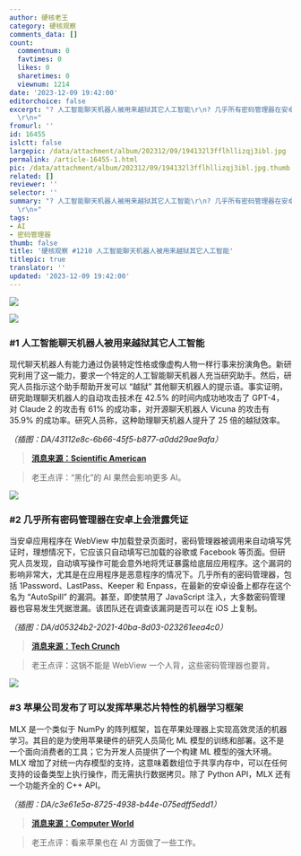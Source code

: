 ```yaml
---
author: 硬核老王
category: 硬核观察
comments_data: []
count:
  commentnum: 0
  favtimes: 0
  likes: 0
  sharetimes: 0
  viewnum: 1214
date: '2023-12-09 19:42:00'
editorchoice: false
excerpt: "? 人工智能聊天机器人被用来越狱其它人工智能\r\n? 几乎所有密码管理器在安卓上会泄露凭证\r\n? 苹果公司发布了可以发挥苹果芯片特性的机器学习框架\r\n»
  \r\n»"
fromurl: ''
id: 16455
islctt: false
largepic: /data/attachment/album/202312/09/194132l3fflhllizqj3ibl.jpg
permalink: /article-16455-1.html
pic: /data/attachment/album/202312/09/194132l3fflhllizqj3ibl.jpg.thumb.jpg
related: []
reviewer: ''
selector: ''
summary: "? 人工智能聊天机器人被用来越狱其它人工智能\r\n? 几乎所有密码管理器在安卓上会泄露凭证\r\n? 苹果公司发布了可以发挥苹果芯片特性的机器学习框架\r\n»
  \r\n»"
tags:
- AI
- 密码管理器
thumb: false
title: '硬核观察 #1210 人工智能聊天机器人被用来越狱其它人工智能'
titlepic: true
translator: ''
updated: '2023-12-09 19:42:00'
---
```


![](/data/attachment/album/202312/09/194132l3fflhllizqj3ibl.jpg)


![](/data/attachment/album/202312/09/194144uirwa1o99yczo0yf.png)


### #1 人工智能聊天机器人被用来越狱其它人工智能


现代聊天机器人有能力通过伪装特定性格或像虚构人物一样行事来扮演角色。新研究利用了这一能力，要求一个特定的人工智能聊天机器人充当研究助手。然后，研究人员指示这个助手帮助开发可以 “越狱” 其他聊天机器人的提示语。事实证明，研究助理聊天机器人的自动攻击技术在 42.5% 的时间内成功地攻击了 GPT-4，对 Claude 2 的攻击有 61% 的成功率，对开源聊天机器人 Vicuna 的攻击有 35.9% 的成功率。研究人员称，这种助理聊天机器人提升了 25 倍的越狱效率。


*（插图：DA/43112e8c-6b66-45f5-b877-a0dd29ae9afa）*



> 
> **[消息来源：Scientific American](https://www.scientificamerican.com/article/jailbroken-ai-chatbots-can-jailbreak-other-chatbots/)**
> 
> 
> 



> 
> 老王点评：“黑化”的 AI 果然会影响更多 AI。
> 
> 
> 


![](/data/attachment/album/202312/09/194201x2arutbfa8ikzrt3.png)


### #2 几乎所有密码管理器在安卓上会泄露凭证


当安卓应用程序在 WebView 中加载登录页面时，密码管理器被调用来自动填写凭证时，理想情况下，它应该只自动填写已加载的谷歌或 Facebook 等页面。但研究人员发现，自动填写操作可能会意外地将凭证暴露给底层应用程序。这个漏洞的影响非常大，尤其是在应用程序是恶意程序的情况下。几乎所有的密码管理器，包括 1Password、LastPass、Keeper 和 Enpass，在最新的安卓设备上都存在这个名为 “AutoSpill” 的漏洞。甚至，即使禁用了 JavaScript 注入，大多数密码管理器也容易发生凭据泄漏。该团队还在调查该漏洞是否可以在 iOS 上复制。


*（插图：DA/d05324b2-2021-40ba-8d03-023261eea4c0）*



> 
> **[消息来源：Tech Crunch](https://techcrunch.com/2023/12/06/your-mobile-password-manager-might-be-exposing-your-credentials/)**
> 
> 
> 



> 
> 老王点评：这锅不能是 WebView 一个人背，这些密码管理器也要背。
> 
> 
> 


![](/data/attachment/album/202312/09/194243zyuw0shzi80u909w.png)


### #3 苹果公司发布了可以发挥苹果芯片特性的机器学习框架


MLX 是一个类似于 NumPy 的阵列框架，旨在苹果处理器上实现高效灵活的机器学习。其目的是为使用苹果硬件的研究人员简化 ML 模型的训练和部署。这不是一个面向消费者的工具；它为开发人员提供了一个构建 ML 模型的强大环境。MLX 增加了对统一内存模型的支持，这意味着数组位于共享内存中，可以在任何支持的设备类型上执行操作，而无需执行数据拷贝。除了 Python API，MLX 还有一个功能齐全的 C++ API。


*（插图：DA/c3e61e5a-8725-4938-b44e-075edff5edd1）*



> 
> **[消息来源：Computer World](https://www.computerworld.com/article/3711408/apple-launches-mlx-machine-learning-framework-for-apple-silicon.html)**
> 
> 
> 



> 
> 老王点评：看来苹果也在 AI 方面做了一些工作。
> 
> 
>